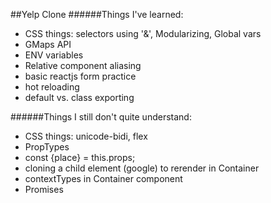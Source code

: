 ##Yelp Clone
######Things I've learned:
- CSS things: selectors using '&', Modularizing, Global vars
- GMaps API
- ENV variables
- Relative component aliasing
- basic reactjs form practice
- hot reloading
- default vs. class exporting

######Things I still don't quite understand:
- CSS things: unicode-bidi, flex
- PropTypes
- const {place} = this.props;
- cloning a child element (google) to rerender in Container
- contextTypes in Container component
- Promises
